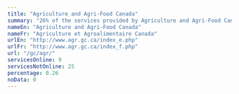```yaml
---
title: "Agriculture and Agri-Food Canada"
summary: "26% of the services provided by Agriculture and Agri-Food Canada are available end-to-end online. 9 are available online, and 25 are not available online."
nameEn: "Agriculture and Agri-Food Canada"
nameFr: "Agriculture et Agroalimentaire Canada"
urlEn: "http://www.agr.gc.ca/index_e.php"
urlFr: "http://www.agr.gc.ca/index_f.php"
url: "/gc/agr/"
servicesOnline: 9
servicesNotOnline: 25
percentage: 0.26
noData: 0
---
```

